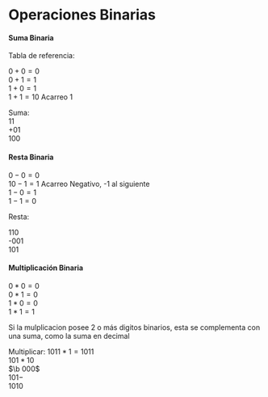 # Operaciones Binarias

#### Suma Binaria

Tabla de referencia:

$0  +  0  =  0$  
$0  +  1  =  1$  
$1  +  0  =  1$  
$1  +  1  =  10$  Acarreo 1

Suma:  
  $11$  
$+ 01$  
 $100$  

#### Resta Binaria

 $0  -  0  =  0$  
 $10  -  1  =  1$  Acarreo Negativo, -1 al siguiente  
 $1  -  0  =  1$  
 $1  -  1  =  0$  

 Resta:

 110  
-001  
 101  

 #### Multiplicación Binaria

 $0 * 0 = 0$  
 $0 * 1 = 0$  
 $1 * 0 = 0$  
 $1 * 1 = 1$  

Si la mulplicacion posee 2 o más digitos binarios, esta se complementa con una suma, como la suma en decimal

 Multiplicar:
$1011 * 1 = 1011$  
$101 * 10$  
$\b 000$  
$101-$  
$1010$  

